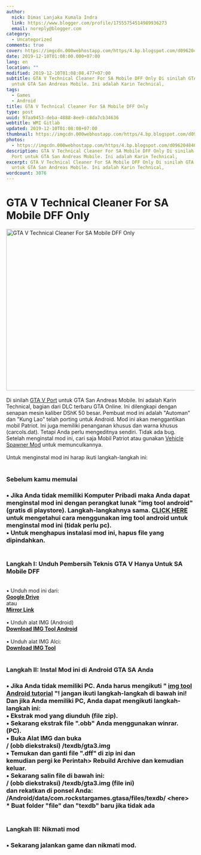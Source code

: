 ```yaml
---
author:
  nick: Dimas Lanjaka Kumala Indra
  link: https://www.blogger.com/profile/17555754514989936273
  email: noreply@blogger.com
category:
  - Uncategorized
comments: true
cover: https://imgcdn.000webhostapp.com/https/4.bp.blogspot.com/d096204840542a4f5d5c1541acfef1b1.jpeg
date: 2019-12-10T01:08:00.000+07:00
lang: en
location: ""
modified: 2019-12-10T01:08:08.477+07:00
subtitle: GTA V Technical Cleaner For SA Mobile DFF Only Di sinilah GTA V Port
  untuk GTA San Andreas Mobile. Ini adalah Karin Technical,
tags:
  - Games
  - Android
title: GTA V Technical Cleaner For SA Mobile DFF Only
type: post
uuid: 97aa9453-deba-4888-8ee9-c8da7cb34636
webtitle: WMI Gitlab
updated: 2019-12-10T01:08:08+07:00
thumbnail: https://imgcdn.000webhostapp.com/https/4.bp.blogspot.com/d096204840542a4f5d5c1541acfef1b1.jpeg
photos:
  - https://imgcdn.000webhostapp.com/https/4.bp.blogspot.com/d096204840542a4f5d5c1541acfef1b1.jpeg
description: GTA V Technical Cleaner For SA Mobile DFF Only Di sinilah GTA V
  Port untuk GTA San Andreas Mobile. Ini adalah Karin Technical,
excerpt: GTA V Technical Cleaner For SA Mobile DFF Only Di sinilah GTA V Port
  untuk GTA San Andreas Mobile. Ini adalah Karin Technical,
wordcount: 3076
---
```


<div id="A-G-C" date="20 Nov 2019 18:07:06"><div id="agcontent"><div class="post"><div class="post-header"><div class="post-head"><h1 class="notranslate" for="title"> GTA V Technical Cleaner For SA Mobile DFF Only </h1></div></div><article><div class="post-body entry-content" id="post-body-120049285516003024"><div id="adsense-target"><div class="separator"> <span><img alt="GTA V Technical Cleaner For SA Mobile DFF Only" height="432" src="https://imgcdn.000webhostapp.com/https/4.bp.blogspot.com/d096204840542a4f5d5c1541acfef1b1.jpeg" title="Pembersih Teknis Gta V Hanya Untuk Sa Mobile Dff - Modifikasi Gta Android" width="640"></span> </div> <span><br></span> <span class="notranslate"> <span>Di sinilah <a href="//webmanajemen.com/page/safelink.html?url=aHR0cHM6Ly93ZWItbWFuYWplbWVuLmJsb2dzcG90LmNvbS9wL3NlYXJjaC5odG1sP3E9R1RBJTIwViUyME1vZHM=" class="notranslate" target="_blank" rel="nofollow noopener">GTA V Port</a> untuk GTA San Andreas Mobile.</span></span> <span class="notranslate"> <span>Ini adalah Karin Technical, bagian dari DLC terbaru GTA Online.</span></span> <span class="notranslate"> <span>Ini dilengkapi dengan senapan mesin kaliber DShK 50 besar.</span></span> <span class="notranslate"> <span>Pembuat mod ini adalah "Automan" dan "Kung Lao" telah porting untuk Android.</span></span> <span class="notranslate"> <span>Mod ini akan menggantikan mobil Patriot.</span></span> <span class="notranslate"> <span>Ini juga memiliki penanganan khusus dan warna khusus (carcols.dat).</span></span> <span class="notranslate"> <span>Tetapi Anda perlu mengeditnya sendiri.</span></span> <span class="notranslate"> <span>Tidak ada bug.</span></span> <span class="notranslate"> <span>Setelah menginstal mod ini, cari saja Mobil Patriot atau gunakan <a href="//webmanajemen.com/page/safelink.html?url=aHR0cHM6Ly93ZWItbWFuYWplbWVuLmJsb2dzcG90LmNvbS9wL3NlYXJjaC5odG1sP3E9dmVoaWNsZSUyMHNwYXduZXIlMjBmb3IlMjBndGElMjBzYSUyMGFuZHJvaWQlMjBtdXN0" class="notranslate" target="_blank" rel="nofollow noopener">Vehicle Spawner Mod</a> untuk memunculkannya.</span></span> <br> <span><br></span> <span class="notranslate"> <span>Untuk menginstal mod ini harap ikuti langkah-langkah ini:</span></span> <br> <span><br></span> <h3> <span class="notranslate"> <b><span>Sebelum kamu memulai</span></b></span> </h3><h3><div> <span class="notranslate"> <span>• Jika Anda tidak memiliki Komputer Pribadi maka Anda dapat menginstal mod ini dengan perangkat lunak "img tool android" (gratis di playstore).</span></span> <span class="notranslate"> <span>Langkah-langkahnya sama.</span></span> <span class="notranslate"> <span><b><a href="//webmanajemen.com/page/safelink.html?url=aHR0cHM6Ly93ZWItbWFuYWplbWVuLmJsb2dzcG90LmNvbS9wL3NlYXJjaC5odG1sP3E9aW1nJTIwdG9vbCUyMGF2YWlsYWJsZSUyMGZvciUyMGFuZHJvaWQ=" class="notranslate" target="_blank" rel="nofollow noopener">CLICK HERE</a></b> untuk mengetahui cara menggunakan img tool android untuk menginstal mod ini (tidak perlu pc).</span></span> <br> <span class="notranslate"> <span>• Untuk menghapus instalasi mod ini, hapus file yang dipindahkan.</span></span> <br> <span><br></span> </div></h3><h3> <span class="notranslate"> <span><b><span>Langkah I: Unduh</span></b> <span>Pembersih Teknis GTA V Hanya Untuk SA Mobile DFF</span></span></span> </h3><div> <span><span><br></span></span> <span class="notranslate"> <span><span>• Unduh mod ini dari:</span></span></span> <br> <span><b><a href="//webmanajemen.com/page/safelink.html?url=aHR0cHM6Ly9kaW1hc2xhbmpha2EuZ2l0aHViLmlvL3BhZ2Uvc2FmZWxpbmsuaHRtbD91cmw9YUhSMGNEb3ZMMkZrWmk1c2VTOHhiWFZYZFRNPQ==" class="notranslate" target="_blank" rel="nofollow noopener">Google Drive</a></b></span> <br> <span class="notranslate"> <span>atau</span></span> <br> <span><b><a href="//webmanajemen.com/page/safelink.html?url=aHR0cHM6Ly9kaW1hc2xhbmpha2EuZ2l0aHViLmlvL3BhZ2Uvc2FmZWxpbmsuaHRtbD91cmw9YUhSMGNITTZMeTlrY21sMlpTNW5iMjluYkdVdVkyOXRMMlpwYkdVdlpDOHdRalpmU0hSbk16WnpOazh6WW0xNGMxWXdNVmhSVjA1WFVsZGpMM1pwWlhjL2RYTndQWE5vWVhKcGJtYz0=" class="notranslate" target="_blank" rel="nofollow noopener">Mirror Link</a></b></span> <br> <span><span><br></span></span> <span class="notranslate"> <span><span>• Unduh alat IMG (Android)</span></span></span> <br> <span><b><a href="//webmanajemen.com/page/safelink.html?url=aHR0cHM6Ly9kaW1hc2xhbmpha2EuZ2l0aHViLmlvL3BhZ2Uvc2FmZWxpbmsuaHRtbD91cmw9YUhSMGNEb3ZMMkZrWmk1c2VTOHhaMmhWVVUwPQ==" rel="nofollow noopener" target="_blank" class="notranslate">Download IMG Tool Android</a></b></span> <br> <span><span><br></span></span> <span class="notranslate"> <span><span>• Unduh alat IMG Alci:</span></span></span> <br> <span><a href="//webmanajemen.com/page/safelink.html?url=aHR0cHM6Ly9kaW1hc2xhbmpha2EuZ2l0aHViLmlvL3BhZ2Uvc2FmZWxpbmsuaHRtbD91cmw9YUhSMGNEb3ZMMkZrWmk1c2VTOHhVVTV3VnpRPQ==" target="_blank" class="notranslate" rel="nofollow noopener"><b>Download IMG Tool</b></a></span> <br> <span><br></span> <h3> <span class="notranslate"> <b><span>Langkah II: Instal Mod ini di Android GTA SA Anda</span></b></span> </h3><h3><div> <span class="notranslate"> <span>• Jika Anda tidak memiliki PC.</span></span> <span class="notranslate"> <span>Anda harus mengikuti " <b><a href="//webmanajemen.com/page/safelink.html?url=aHR0cHM6Ly93ZWItbWFuYWplbWVuLmJsb2dzcG90LmNvbS9wL3NlYXJjaC5odG1sP3E9aW1nJTIwdG9vbCUyMGF2YWlsYWJsZSUyMGZvciUyMGFuZHJvaWQ=" target="_blank" class="notranslate" rel="nofollow noopener">img tool Android tutorial</a> "!</b></span></span> <span class="notranslate"> <span><b>jangan ikuti langkah-langkah di bawah ini!</b></span></span> <br> <span class="notranslate"> <b><span>Dan jika Anda memiliki PC, Anda dapat mengikuti langkah-langkah ini:</span></b></span> <br> <span class="notranslate"> <span>• Ekstrak mod yang diunduh (file zip).</span></span> <br> <span class="notranslate"> <span>• Sekarang ekstrak file ".obb" Anda menggunakan winrar.</span></span> <span class="notranslate"> <span>(PC).</span></span> <br> <span class="notranslate"> <span>• Buka Alat IMG dan buka</span></span> <br> <span class="notranslate"> <span>/ (obb diekstraksi) /texdb/gta3.img</span></span> <br> <span class="notranslate"> <span>• Temukan dan ganti file ".dff" di zip ini dan</span></span> <br> <span class="notranslate"> <span>kemudian pergi ke Perintah&gt; Rebuild Archive dan kemudian keluar.</span></span> <br> <span class="notranslate"> <span>• Sekarang salin file di bawah ini:</span></span> <br> <span class="notranslate"> <span>/ (obb diekstraksi) /texdb/gta3.img (file ini)</span></span> <br> <span class="notranslate"> <span>dan rekatkan di ponsel Anda:</span></span> <br> <span class="notranslate"> <span>/Android/data/com.rockstargames.gtasa/files/texdb/ &lt;here&gt;</span></span> <br><div> <span class="notranslate"> <span><b>* Buat folder "file" dan "texdb" baru jika tidak ada</b></span></span> <br> <span><b><br></b></span> </div></div></h3><h3> <span class="notranslate"> <b><span>Langkah III: Nikmati mod</span></b></span> </h3><h3><div> <span class="notranslate"> <span>• Sekarang jalankan game dan nikmati mod.</span></span> </div></h3></div></div></div></article></div></div></div>  <script src="https://codepen.io/dimaslanjaka/pen/aQRrbR.js"></script>